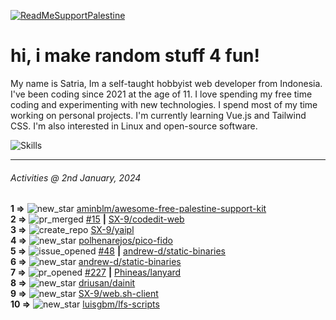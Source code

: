 [![ReadMeSupportPalestine](https://github.com/Safouene1/support-palestine-banner/blob/master/banner-support.svg)](https://github.com/Safouene1/support-palestine-banner)
# hi, i make random stuff 4 fun!

My name is Satria, Im a self-taught hobbyist web developer from Indonesia. I've been coding since 2021 at the age of 11. I love spending my free time coding and experimenting with new technologies. I spend most of my time working on personal projects. I'm currently learning Vue.js and Tailwind CSS. I'm also interested in Linux and open-source software.

![Skills](https://skillicons.dev/icons?i=md,py,raspberrypi,replit,neovim,vercel,bash,express,vite,vue,firebase,linux,nodejs,vscode,github,twitter,ts,html,css,js,discord,git&theme=dark)

---

<!--RECENT_ACTIVITY:last_update-->
###### Activities @ 2nd January, 2024
<!--RECENT_ACTIVITY:last_update_end-->

<!--RECENT_ACTIVITY:start-->
**1 =>** ![new_star](https://cdn.jsdelivr.net/gh/Readme-Workflows/Readme-Icons@main/icons/octicons/StarredRepositoryYellow.svg) [aminblm/awesome-free-palestine-support-kit](https://github.com/aminblm/awesome-free-palestine-support-kit)<br>
**2 =>** ![pr_merged](https://cdn.jsdelivr.net/gh/Readme-Workflows/Readme-Icons@main/icons/octicons/PullRequestMerged.svg) [#15](https://github.com/SX-9/codedit-web/pull/15) **|** [SX-9/codedit-web](https://github.com/SX-9/codedit-web)<br>
**3 =>** ![create_repo](https://cdn.jsdelivr.net/gh/Readme-Workflows/Readme-Icons@main/icons/octicons/Repository.svg) [SX-9/yaipl](https://github.com/SX-9/yaipl)<br>
**4 =>** ![new_star](https://cdn.jsdelivr.net/gh/Readme-Workflows/Readme-Icons@main/icons/octicons/StarredRepositoryYellow.svg) [polhenarejos/pico-fido](https://github.com/polhenarejos/pico-fido)<br>
**5 =>** ![issue_opened](https://cdn.jsdelivr.net/gh/Readme-Workflows/Readme-Icons@main/icons/octicons/IssueOpened.svg) [#48](https://github.com/andrew-d/static-binaries/issues/48) **|** [andrew-d/static-binaries](https://github.com/andrew-d/static-binaries)<br>
**6 =>** ![new_star](https://cdn.jsdelivr.net/gh/Readme-Workflows/Readme-Icons@main/icons/octicons/StarredRepositoryYellow.svg) [andrew-d/static-binaries](https://github.com/andrew-d/static-binaries)<br>
**7 =>** ![pr_opened](https://cdn.jsdelivr.net/gh/Readme-Workflows/Readme-Icons@main/icons/octicons/PullRequestOpened.svg) [#227](https://github.com/Phineas/lanyard/pull/227) **|** [Phineas/lanyard](https://github.com/Phineas/lanyard)<br>
**8 =>** ![new_star](https://cdn.jsdelivr.net/gh/Readme-Workflows/Readme-Icons@main/icons/octicons/StarredRepositoryYellow.svg) [driusan/dainit](https://github.com/driusan/dainit)<br>
**9 =>** ![new_star](https://cdn.jsdelivr.net/gh/Readme-Workflows/Readme-Icons@main/icons/octicons/StarredRepositoryYellow.svg) [SX-9/web.sh-client](https://github.com/SX-9/web.sh-client)<br>
**10 =>** ![new_star](https://cdn.jsdelivr.net/gh/Readme-Workflows/Readme-Icons@main/icons/octicons/StarredRepositoryYellow.svg) [luisgbm/lfs-scripts](https://github.com/luisgbm/lfs-scripts)<br>
<!--RECENT_ACTIVITY:end-->
